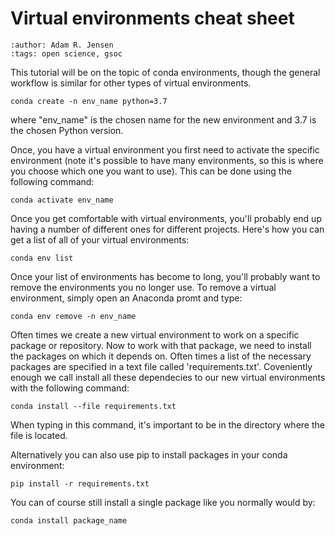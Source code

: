 # Virtual environments cheat sheet
```{post} 2021-07-19
:author: Adam R. Jensen
:tags: open science, gsoc
```

This tutorial will be on the topic of conda environments, though the general workflow is similar for other types of virtual environments.

    conda create -n env_name python=3.7

where "env_name" is the chosen name for the new environment and 3.7 is the chosen Python version.

Once, you have a virtual environment you first need to activate the specific environment (note it's possible to have many environments, so this is where you choose which one you want to use). This can be done using the following command:

    conda activate env_name

Once you get comfortable with virtual environments, you'll probably end up having a number of different ones for different projects. Here's how you can get a list of all of your virtual environments:

    conda env list

Once your list of environments has become to long, you'll probably want to remove the environments you no longer use. To remove a virtual environment, simply open an Anaconda promt and type:

    conda env remove -n env_name

Often times we create a new virtual environment to work on a specific package or repository. Now to work with that package, we need to install the packages on which it depends on. Often times a list of the necessary packages are specified in a text file called 'requirements.txt'. Coveniently enough we call install all these dependecies to our new virtual environments with the following command:

    conda install --file requirements.txt

When typing in this command, it's important to be in the directory where the file is located.

Alternatively you can also use pip to install packages in your conda environment:

    pip install -r requirements.txt

You can of course still install a single package like you normally would by:

    conda install package_name

